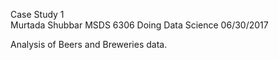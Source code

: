 Case Study 1  
Murtada Shubbar 
MSDS 6306 Doing Data Science 
06/30/2017 

Analysis of Beers and Breweries data. 

